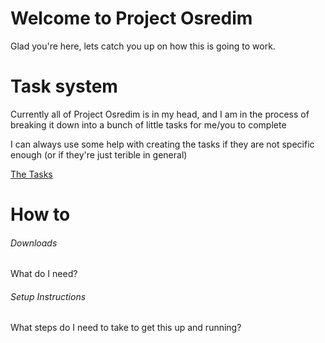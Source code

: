 # Welcome to Project Osredim
Glad you're here, lets catch you up on how this is going to work.
# Task system
Currently all of Project Osredim is in my head, and I am in the process of breaking it down into a bunch of little tasks for me/you to complete

I can always use some help with creating the tasks if they are not specific enough (or if they're just terible in general)

[The Tasks](https://github.com/RatedMForMormon/Osredim/blob/main/tasks-main.md)

# How to

###### Downloads

What do I need?

###### Setup Instructions

What steps do I need to take to get this up and running?